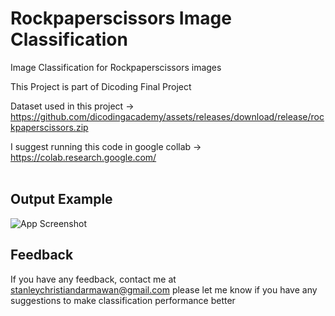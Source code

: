 # Rockpaperscissors Image Classification
Image Classification for Rockpaperscissors images

This Project is part of Dicoding Final Project

Dataset used in this project -> https://github.com/dicodingacademy/assets/releases/download/release/rockpaperscissors.zip

I suggest running this code in google collab -> https://colab.research.google.com/ <br><br>


## Output Example

![App Screenshot](https://user-images.githubusercontent.com/73749633/189026057-5c46ca37-4893-4316-967d-3180f85ec4aa.png)


## Feedback

If you have any feedback, contact me at stanleychristiandarmawan@gmail.com
please let me know if you have any suggestions to make classification performance better
